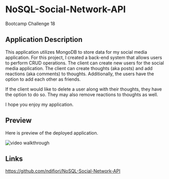 # NoSQL-Social-Network-API

Bootcamp Challenge 18

## Application Description

This application utilizes MongoDB to store data for my social media application. For this project, I created a back-end system that allows users to perform CRUD operations. The client can create new users for the social media application. The client can create thoughts (aka posts) and add reactions (aka comments) to thoughts. Additionally, the users have the option to add each other as friends.

If the client would like to delete a user along with their thoughts, they have the option to do so. They may also remove reactions to thoughts as well.

I hope you enjoy my application. 

## Preview

Here is preview of the deployed application. 

![video walkthrough](./videoWalkthrough.gif)

## Links 

https://github.com/ndifiori/NoSQL-Social-Network-API